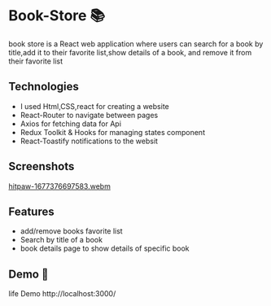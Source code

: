# Book-Store :books:
book store is a React web application where users can search for a book by title,add it to their favorite list,show details of a book, and remove it from their favorite list

## Technologies
* I used Html,CSS,react for creating a website 
* React-Router to navigate between pages
* Axios for fetching data for Api
* Redux Toolkit  & Hooks for managing states component
* React-Toastify notifications to the websit

## Screenshots
[hitpaw-1677376697583.webm](https://user-images.githubusercontent.com/83101136/221412068-9393dfe4-bda7-4912-b49b-b7700a3de4d1.webm)

## Features
* add/remove books favorite list
* Search by title of a book
* book details page to show details of  specific book

## Demo :rocket:

life Demo http://localhost:3000/
